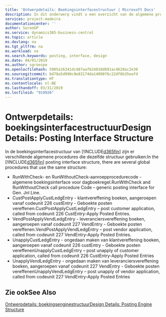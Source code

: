 ```yaml
---
title: 'Ontwerpdetails: Boekingsinterfacestructuur | Microsoft Docs'
description: In dit onderwerp vindt u een overzicht van de algemene procedures in de boekingsinterfacestructuur.
services: project-madeira
documentationcenter: ''
author: SorenGP
ms.service: dynamics365-business-central
ms.topic: article
ms.devlang: na
ms.tgt_pltfrm: na
ms.workload: na
ms.search.keywords: posting, interface, design
ms.date: 04/01/2019
ms.author: sgroespe
ms.openlocfilehash: 5905a16341dc487aaf624810d691ac4628ac2e30
ms.sourcegitcommit: bd78a5d990c9e83174da1409076c22df8b35eafd
ms.translationtype: HT
ms.contentlocale: nl-BE
ms.lasthandoff: 03/31/2019
ms.locfileid: "919926"
---
```

# <a name="design-details-posting-interface-structure"></a><span data-ttu-id="5a382-103">Ontwerpdetails: boekingsinterfacestructuur</span><span class="sxs-lookup"><span data-stu-id="5a382-103">Design Details: Posting Interface Structure</span></span>
<span data-ttu-id="5a382-104">In de boekingsinterfacestructuur van [!INCLUDE[d365fin](includes/d365fin_md.md)] zijn er verschillende algemene procedures die dezelfde structuur gebruiken:</span><span class="sxs-lookup"><span data-stu-id="5a382-104">In the [!INCLUDE[d365fin](includes/d365fin_md.md)] posting interface structure, there are several global procedures that use the same structure:</span></span>  
  
* <span data-ttu-id="5a382-105">RunWithCheck- en RunWithoutCheck-aanroepprocedurecode - algemene boekingsinterface voor dagboekregel.</span><span class="sxs-lookup"><span data-stu-id="5a382-105">RunWithCheck and RunWithoutCheck call procedure Code – generic posting interface for Gen. Jnl Line.</span></span>  
* <span data-ttu-id="5a382-106">CustPostApplyCustLedgEntry - klantvereffening boeken, aangeroepen vanaf codeunit 226 custEntry - Geboekte posten vereffenen.</span><span class="sxs-lookup"><span data-stu-id="5a382-106">CustPostApplyCustLedgEntry – post customer application, called from codeunit 226 CustEntry-Apply Posted Entries.</span></span>  
* <span data-ttu-id="5a382-107">VendPostApplyVendLedgEntry - leveranciersvereffening boeken, aangeroepen vanaf codeunit 227 VendEntry - Geboekte posten vereffenen.</span><span class="sxs-lookup"><span data-stu-id="5a382-107">VendPostApplyVendLedgEntry – post vendor application, called from codeunit 227 VendEntry-Apply Posted Entries.</span></span>  
* <span data-ttu-id="5a382-108">UnapplyCustLedgEntry - ongedaan maken van klantvereffening boeken, aangeroepen vanaf codeunit 226 custEntry - Geboekte posten vereffenen</span><span class="sxs-lookup"><span data-stu-id="5a382-108">UnapplyCustLedgEntry – post unapply of customer application, called from codeunit 226 CustEntry-Apply Posted Entries</span></span>  
* <span data-ttu-id="5a382-109">UnapplyVendLedgEntry - ongedaan maken van leveranciersvereffening boeken, aangeroepen vanaf codeunit 227 VendEntry - Geboekte posten vereffenen</span><span class="sxs-lookup"><span data-stu-id="5a382-109">UnapplyVendLedgEntry – post unapply of vendor application, called from codeunit 227 VendEntry-Apply Posted Entries</span></span>  
  
## <a name="see-also"></a><span data-ttu-id="5a382-110">Zie ook</span><span class="sxs-lookup"><span data-stu-id="5a382-110">See Also</span></span>  
[<span data-ttu-id="5a382-111">Ontwerpdetails: boekingsenginestructuur</span><span class="sxs-lookup"><span data-stu-id="5a382-111">Design Details: Posting Engine Structure</span></span>](design-details-posting-engine-structure.md)
